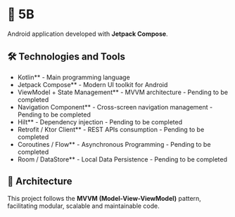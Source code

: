 # 📱 5B

Android application developed with **Jetpack Compose**.

## 🛠️ Technologies and Tools

- Kotlin** - Main programming language
- Jetpack Compose** - Modern UI toolkit for Android
- ViewModel + State Management** - MVVM architecture - Pending to be completed
- Navigation Component** - Cross-screen navigation management - Pending to be completed
- Hilt** - Dependency injection - Pending to be completed
- Retrofit / Ktor Client** - REST APIs consumption - Pending to be completed
- Coroutines / Flow** - Asynchronous Programming - Pending to be completed
- Room / DataStore** - Local Data Persistence - Pending to be completed

## 🧱 Architecture

This project follows the **MVVM (Model-View-ViewModel)** pattern, facilitating modular, scalable and maintainable code.

